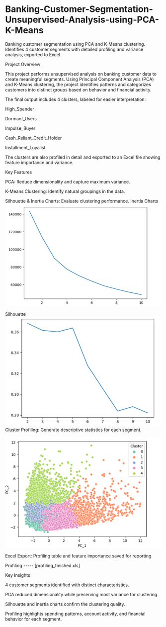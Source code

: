 # Banking-Customer-Segmentation-Unsupervised-Analysis-using-PCA-K-Means
Banking customer segmentation using PCA and K-Means clustering. Identifies 4 customer segments with detailed profiling and variance analysis, exported to Excel.  

Project Overview

This project performs unsupervised analysis on banking customer data to create meaningful segments. Using Principal Component Analysis (PCA) and K-Means clustering, the project identifies patterns and categorizes customers into distinct groups based on behavior and financial activity.

The final output includes 4 clusters, labeled for easier interpretation:

High_Spender

Dormant_Users

Impulse_Buyer

Cash_Reliant_Credit_Holder

Installment_Loyalist

The clusters are also profiled in detail and exported to an Excel file showing feature importance and variance.

Key Features

PCA: Reduce dimensionality and capture maximum variance.

K-Means Clustering: Identify natural groupings in the data.

Silhouette & Inertia Charts: Evaluate clustering performance.
 Inertia Charts
![Inertia](Inertia.png)

Silhouette 
![Silhouette](Silhouette.png)
Cluster Profiling: Generate descriptive statistics for each segment.

![Clusters](Clusters.png)

Excel Export: Profiling table and feature importance saved for reporting.

Profiling ----- [profiling_finished.xls]

Key Insights

4 customer segments identified with distinct characteristics.

PCA reduced dimensionality while preserving most variance for clustering.

Silhouette and inertia charts confirm the clustering quality.

Profiling highlights spending patterns, account activity, and financial behavior for each segment.

